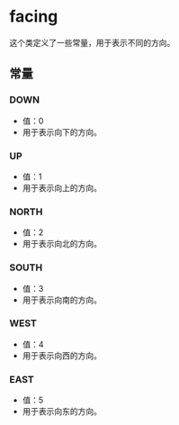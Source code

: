 # facing

这个类定义了一些常量，用于表示不同的方向。

## 常量

### DOWN
- 值：0
- 用于表示向下的方向。

### UP
- 值：1
- 用于表示向上的方向。

### NORTH
- 值：2
- 用于表示向北的方向。

### SOUTH
- 值：3
- 用于表示向南的方向。

### WEST
- 值：4
- 用于表示向西的方向。

### EAST
- 值：5
- 用于表示向东的方向。

